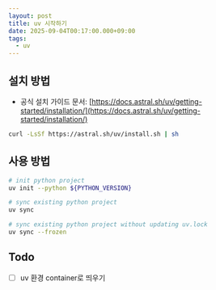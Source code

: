 ```yaml
---
layout: post
title: uv 시작하기
date: 2025-09-04T00:17:00.000+09:00
tags:
  - uv
---
```

## 설치 방법
- 공식 설치 가이드 문서:
[https://docs.astral.sh/uv/getting-started/installation/](https://docs.astral.sh/uv/getting-started/installation/)

```bash
curl -LsSf https://astral.sh/uv/install.sh | sh
```

## 사용 방법

```bash
# init python project
uv init --python ${PYTHON_VERSION}

# sync existing python project
uv sync

# sync existing python project without updating uv.lock
uv sync --frozen
```


## Todo
- [ ] uv 환경 container로 띄우기
